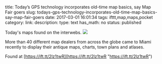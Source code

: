 title: Today’s GPS technology incorporates old-time map basics, say Map Fair goers
slug: todays-gps-technology-incorporates-old-time-map-basics-say-map-fair-goers
date: 2017-03-01 16:01:34
tags: ifttt,map,maps,pocket
category: 
link: 
description: 
type: text
has_math: no
status: published

Today's maps found on the interwebs. ![](https://ift.tt/eA8V8J)  
  

More than 40 different map dealers from across the globe came to Miami recently to display their antique maps, charts, town plans and atlases.  
  

Found at [https://ift.tt/2lz1twR](https://ift.tt/2lz1twR "https://ift.tt/2lz1twR")



